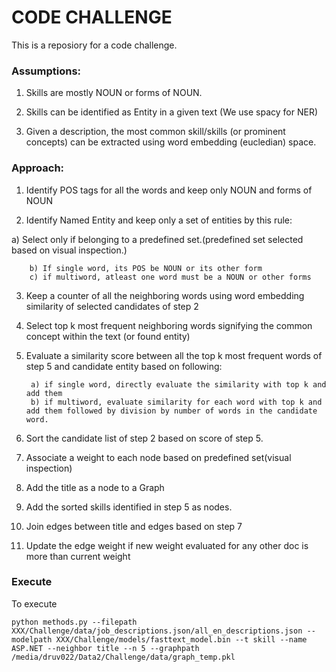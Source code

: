 # CODE CHALLENGE

This is a reposiory for a code challenge.

### Assumptions:    
1) Skills are mostly NOUN or forms of NOUN.
                        
2) Skills can be identified as Entity in a given text (We use spacy for NER)
                        
3) Given a description, the most common skill/skills (or prominent concepts) can be extracted using word embedding (eucledian) space.
        
### Approach:       
1) Identify POS tags for all the words and keep only NOUN and forms of NOUN
                        
2) Identify Named Entity and keep only a set of entities by this rule:
                            
a) Select only if belonging to a predefined set.(predefined set selected based on visual inspection.)
                            
        b) If single word, its POS be NOUN or its other form
        c) if multiword, atleast one word must be a NOUN or other forms
                        
3) Keep a counter of all the neighboring words using word embedding similarity of selected candidates of step 2

4) Select top k most frequent neighboring words signifying the common concept within the text (or found entity)

5) Evaluate a similarity score between all the top k most frequent words of step 5 and candidate entity based on following:
        
        a) if single word, directly evaluate the similarity with top k and add them
        b) if multiword, evaluate similarity for each word with top k and add them followed by division by number of words in the candidate word.
                        
6) Sort the candidate list of step 2 based on score of step 5.

7) Associate a weight to each node based on predefined set(visual inspection)

8) Add the title as a node to a Graph
                
9) Add the sorted skills identified in step 5 as nodes.
                
10) Join edges between title and edges based on step 7
                
11) Update the edge weight if new weight evaluated for any other doc is more than current weight

### Execute

To execute

    python methods.py --filepath XXX/Challenge/data/job_descriptions.json/all_en_descriptions.json --modelpath XXX/Challenge/models/fasttext_model.bin --t skill --name ASP.NET --neighbor title --n 5 --graphpath /media/druv022/Data2/Challenge/data/graph_temp.pkl

